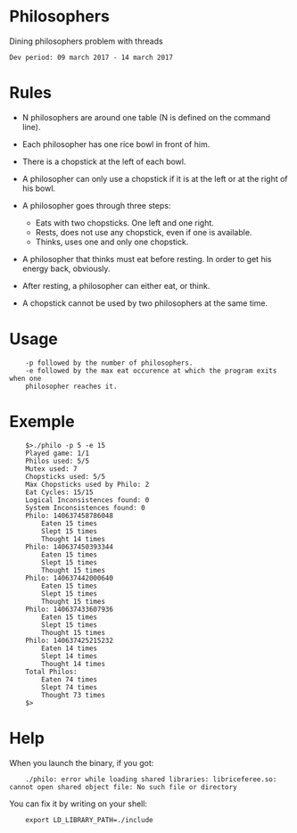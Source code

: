 # Philosophers

Dining philosophers problem with threads

    Dev period: 09 march 2017 - 14 march 2017

Rules
=====

* N philosophers are around one table (N is defined on the command line).

* Each philosopher has one rice bowl in front of him.

* There is a chopstick at the left of each bowl.

* A philosopher can only use a chopstick if it is at the left or at the right of his bowl.

* A philosopher goes through three steps:
    * Eats with two chopsticks. One left and one right.
    * Rests, does not use any chopstick, even if one is available.
    * Thinks, uses one and only one chopstick.

* A philosopher that thinks must eat before resting. In order to get his energy back,
obviously.

* After resting, a philosopher can either eat, or think.

* A chopstick cannot be used by two philosophers at the same time.

Usage
=====

        -p followed by the number of philosophers.
        -e followed by the max eat occurence at which the program exits when one
        philosopher reaches it.

Exemple
=======

        $>./philo -p 5 -e 15
        Played game: 1/1
        Philos used: 5/5
        Mutex used: 7
        Chopsticks used: 5/5
        Max Chopsticks used by Philo: 2
        Eat Cycles: 15/15
        Logical Inconsistences found: 0
        System Inconsistences found: 0
        Philo: 140637458786048
        	Eaten 15 times
        	Slept 15 times
        	Thought 14 times
        Philo: 140637450393344
        	Eaten 15 times
        	Slept 15 times
        	Thought 15 times
        Philo: 140637442000640
        	Eaten 15 times
        	Slept 15 times
        	Thought 15 times
        Philo: 140637433607936
        	Eaten 15 times
        	Slept 15 times
        	Thought 15 times
        Philo: 140637425215232
        	Eaten 14 times
        	Slept 14 times
        	Thought 14 times
        Total Philos: 
        	Eaten 74 times
        	Slept 74 times
        	Thought 73 times
        $>

Help
====

When you launch the binary, if you got:

        ./philo: error while loading shared libraries: libriceferee.so: cannot open shared object file: No such file or directory
        
You can fix it by writing on your shell:

        export LD_LIBRARY_PATH=./include
        